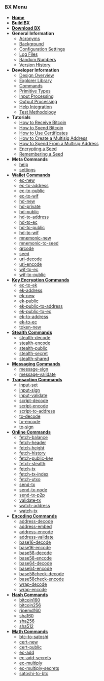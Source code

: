 ### BX Menu
* **[Home](Home)**
* **[Build BX](Build-BX)**
* **[Download BX](Download-BX)**
* **General Information**
  * [Acronyms](Acronyms)
  * [Background](Background)
  * [Configuration Settings](Configuration-Settings)
  * [Log Files](Log-Files)
  * [Random Numbers](Random-Numbers)
  * [Version History](Version-History)
* **Developer Information**
  * [Design Overview](Design-Overview)
  * [Explorer Library](Explorer-Library)
  * [Commands](Commands)
  * [Primitive Types](Primitive-Types)
  * [Input Processing](Input-Processing)
  * [Output Processing](Output-Processing)
  * [Help Integration](Help-Integration)
  * [Test Methodology](Test-Methodology)
* **Tutorials**
  * [How to Receive Bitcoin](How-to-Receive-Bitcoin)
  * [How to Spend Bitcoin](How-to-Spend-Bitcoin)
  * [How to Use Certificates](How-to-Use-Certificates)
  * [How to Create a Multisig Address](How-to-Create-a-Multisig-Address)
  * [How to Spend From a Multisig Address](How-to-Spend-From-a-Multisig-Address)
  * [Encrypting a Seed](Encrypting-a-Seed)
  * [Remembering a Seed](Remembering-a-Seed)
* **Meta Commands**
  * [help](bx-help)
  * [settings](bx-settings)
* **[Wallet Commands](Wallet-Commands)**
  * [ec-new](bx-ec-new)
  * [ec-to-address](bx-ec-to-address)
  * [ec-to-public](bx-ec-to-public)
  * [ec-to-wif](bx-ec-to-wif)
  * [hd-new](bx-hd-new)
  * [hd-private](bx-hd-private)
  * [hd-public](bx-hd-public)
  * [hd-to-address](bx-hd-to-address)
  * [hd-to-ec](bx-hd-to-ec)
  * [hd-to-public](bx-hd-to-public)
  * [hd-to-wif](bx-hd-to-wif)
  * [mnemonic-new](bx-mnemonic-new)
  * [mnemonic-to-seed](bx-mnemonic-to-seed)
  * [qrcode](bx-qrcode)
  * [seed](bx-seed)
  * [uri-decode](bx-uri-decode)
  * [uri-encode](bx-uri-encode)
  * [wif-to-ec](bx-wif-to-ec)
  * [wif-to-public](bx-wif-to-public)
* **[Key Encryption Commands](Key-Encryption-Commands)**
  * [ec-to-ek](bx-ec-to-ek)
  * [ek-address](bx-ek-address)
  * [ek-new](bx-ek-new)
  * [ek-public](bx-ek-public)
  * [ek-public-to-address](bx-ek-public-to-address)
  * [ek-public-to-ec](bx-ek-public-to-ec)
  * [ek-to-address](bx-ek-to-address)
  * [ek-to-ec](bx-ek-to-ec)
  * [token-new](bx-token-new)
* **[Stealth Commands](Stealth-Commands)**
  * [stealth-decode](bx-stealth-decode)
  * [stealth-encode](bx-stealth-encode)
  * [stealth-public](bx-stealth-public)
  * [stealth-secret](bx-stealth-secret)
  * [stealth-shared](bx-stealth-shared)
* **[Messaging Commands](Messaging-Commands)**
  * [message-sign](bx-message-sign)
  * [message-validate](bx-message-validate)
* **[Transaction Commands](Transaction-Commands)**
  * [input-set](bx-input-set)
  * [input-sign](bx-input-sign)
  * [input-validate](bx-input-validate)
  * [script-decode](bx-script-decode)
  * [script-encode](bx-script-encode)
  * [script-to-address](bx-script-to-address)
  * [tx-decode](bx-tx-decode)
  * [tx-encode](bx-tx-encode)
  * [tx-sign](bx-tx-sign)
* **[Online Commands](Online-Commands)**
  * [fetch-balance](bx-fetch-balance)
  * [fetch-header](bx-fetch-header)
  * [fetch-height](bx-fetch-height)
  * [fetch-history](bx-fetch-history)
  * [fetch-public-key](bx-fetch-public-key)
  * [fetch-stealth](bx-fetch-stealth)
  * [fetch-tx](bx-fetch-tx)
  * [fetch-tx-index](bx-fetch-tx-index)
  * [fetch-utxo](bx-fetch-utxo)
  * [send-tx](bx-send-tx)
  * [send-tx-node](bx-send-tx-node)
  * [send-tx-p2p](bx-send-tx-p2p)
  * [validate-tx](bx-validate-tx)
  * [watch-address](bx-watch-address)
  * [watch-tx](bx-watch-tx)
* **[Encoding Commands](Encoding-Commands)**
  * [address-decode](bx-address-decode)
  * [address-embed](bx-address-embed)
  * [address-encode](bx-address-encode)
  * [address-validate](bx-address-validate)
  * [base16-decode](bx-base16-decode)
  * [base16-encode](bx-base16-encode)
  * [base58-decode](bx-base58-decode)
  * [base58-encode](bx-base58-encode)
  * [base64-decode](bx-base64-decode)
  * [base64-encode](bx-base64-encode)
  * [base58check-decode](bx-base58check-decode)
  * [base58check-encode](bx-base58check-encode)
  * [wrap-decode](bx-wrap-decode)
  * [wrap-encode](bx-wrap-encode)
* **[Hash Commands](Hash-Commands)**
  * [bitcoin160](bx-bitcoin160)
  * [bitcoin256](bx-bitcoin256)
  * [ripemd160](bx-ripemd160)
  * [sha160](bx-sha160)
  * [sha256](bx-sha256)
  * [sha512](bx-sha512)
* **[Math Commands](Math-Commands)**
  * [btc-to-satoshi](bx-btc-to-satoshi)
  * [cert-new](bx-cert-new)
  * [cert-public](bx-cert-public)
  * [ec-add](bx-ec-add)
  * [ec-add-secrets](bx-ec-add-secrets)
  * [ec-multiply](bx-ec-multiply)
  * [ec-multiply-secrets](bx-ec-multiply-secrets)
  * [satoshi-to-btc](bx-satoshi-to-btc)